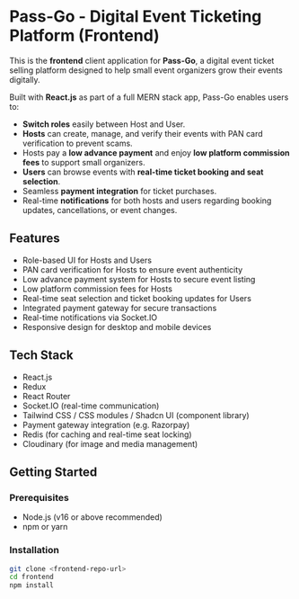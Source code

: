 # Pass-Go - Digital Event Ticketing Platform (Frontend)

This is the **frontend** client application for **Pass-Go**, a digital event ticket selling platform designed to help small event organizers grow their events digitally.

Built with **React.js** as part of a full MERN stack app, Pass-Go enables users to:

- **Switch roles** easily between Host and User.  
- **Hosts** can create, manage, and verify their events with PAN card verification to prevent scams.  
- Hosts pay a **low advance payment** and enjoy **low platform commission fees** to support small organizers.  
- **Users** can browse events with **real-time ticket booking and seat selection**.  
- Seamless **payment integration** for ticket purchases.  
- Real-time **notifications** for both hosts and users regarding booking updates, cancellations, or event changes.  

## Features

- Role-based UI for Hosts and Users  
- PAN card verification for Hosts to ensure event authenticity  
- Low advance payment system for Hosts to secure event listing  
- Low platform commission fees for Hosts  
- Real-time seat selection and ticket booking updates for Users  
- Integrated payment gateway for secure transactions  
- Real-time notifications via Socket.IO  
- Responsive design for desktop and mobile devices  

## Tech Stack

- React.js  
- Redux 
- React Router  
- Socket.IO (real-time communication)  
- Tailwind CSS / CSS modules / Shadcn UI (component library)  
- Payment gateway integration (e.g. Razorpay)  
- Redis (for caching and real-time seat locking)  
- Cloudinary (for image and media management)

## Getting Started

### Prerequisites

- Node.js (v16 or above recommended)  
- npm or yarn  

### Installation

```bash
git clone <frontend-repo-url>
cd frontend
npm install
